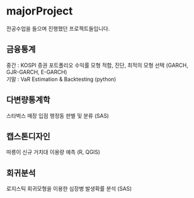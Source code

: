 # majorProject
전공수업을 들으며 진행했던 프로젝트들입니다.

## 금융통계
중간 : KOSPI 증권 포트폴리오 수익률 모형 적합, 진단, 최적의 모형 선택 (GARCH, GJR-GARCH, E-GARCH)<br> 
기말 : VaR Estimation & Backtesting
(python)

## 다변량통계학
스타벅스 매장 입점 행정동 판별 및 분류
(SAS)

## 캡스톤디자인
따릉이 신규 거치대 이용량 예측
(R, QGIS)

## 회귀분석
로지스틱 회귀모형을 이용한 심장병 발생확률 분석
(SAS)
